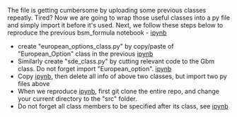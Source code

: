 The file is getting cumbersome by uploading some previous classes repeatly. 
Tired? Now we are going to wrap those useful classes into a py file and simply import it before it's used.
Next, we follow these steps below to reproduce 
the previous bsm_formula notebook - [ipynb](../src/bsm_formula_v01.ipynb)

- create "european_options_class.py" by copy/paste of "European_Option" class in the previous 
[ipynb](../src/european_options_class.ipynb)
- Similarly create "sde_class.py" by cutting relevant code to the Gbm class. Do not forget import "European_option". [ipynb](../src/bsm_formula_v01.ipynb)
- Copy [ipynb](../src/bsm_formula_v01.ipynb), then delete all info of above two classes, but import two py files above
- When we reproduce [ipynb](../src/bsm_formula_v01.ipynb), first git clone the entire repo, and change your current directory to the "src" folder.
- Do not forget all class members to be specified after its class, see [ipynb](../src/bsm_formula_v02.ipynb)
